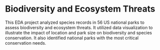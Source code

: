 # Biodiversity and Ecosystem Threats
This EDA project analyzed species records in 56 US national parks to assess biodiversity and ecosystem threats. It utilized data visualization to illustrate the impact of location and park size on biodiversity and species conservation. It also identified national parks with the most critical conservation needs.
